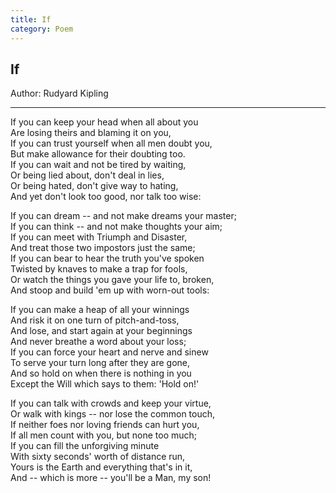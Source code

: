 ```yaml
---
title: If
category: Poem
---
```


## If

Author: Rudyard Kipling

<audio src="https://media.poetryfoundation.org/uploads/media/default/0001/08/405b0b078d1867a95bd5a95381e7217922d8e97b.mp3">
Your browser doesn't support audio-label.
</audio>

---

If you can keep your head when all about you  
Are losing theirs and blaming it on you,  
If you can trust yourself when all men doubt you,  
But make allowance for their doubting too.  
If you can wait and not be tired by waiting,  
Or being lied about, don't deal in lies,  
Or being hated, don't give way to hating,  
And yet don't look too good, nor talk too wise:

If you can dream -- and not make dreams your master;  
If you can think -- and not make thoughts your aim;  
If you can meet with Triumph and Disaster,  
And treat those two impostors just the same;  
If you can bear to hear the truth you've spoken  
Twisted by knaves to make a trap for fools,  
Or watch the things you gave your life to, broken,  
And stoop and build 'em up with worn-out tools:

If you can make a heap of all your winnings  
And risk it on one turn of pitch-and-toss,  
And lose, and start again at your beginnings  
And never breathe a word about your loss;  
If you can force your heart and nerve and sinew  
To serve your turn long after they are gone,  
And so hold on when there is nothing in you  
Except the Will which says to them: 'Hold on!'

If you can talk with crowds and keep your virtue,  
Or walk with kings -- nor lose the common touch,  
If neither foes nor loving friends can hurt you,  
If all men count with you, but none too much;  
If you can fill the unforgiving minute  
With sixty seconds' worth of distance run,  
Yours is the Earth and everything that's in it,  
And -- which is more -- you'll be a Man, my son!
